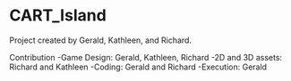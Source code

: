 # CART_Island


Project created by Gerald, Kathleen, and Richard.

Contribution
-Game Design: Gerald, Kathleen, Richard
-2D and 3D assets: Richard and Kathleen
-Coding: Gerald and Richard
-Execution: Gerald
